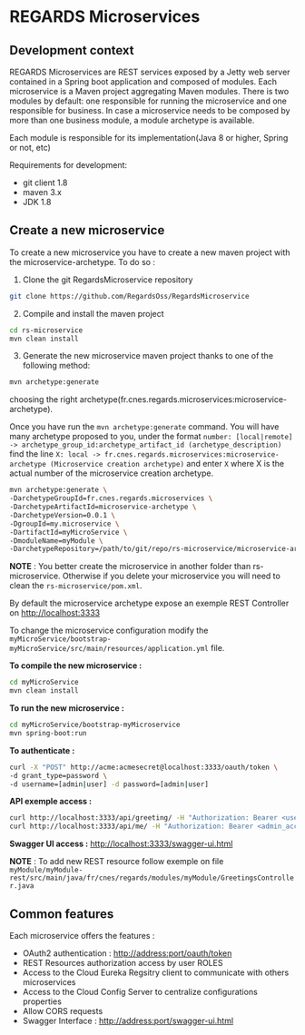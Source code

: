 # REGARDS Microservices

## Development context

REGARDS Microservices are REST services exposed by a Jetty web server contained in a Spring boot application and composed of modules. Each microservice is a Maven project aggregating Maven modules. There is two modules by default: one responsible for running the microservice and one responsible for business. In case a microservice needs to be composed by more than one business module, a module archetype is available.

Each module is responsible for its implementation(Java 8 or higher, Spring or not, etc)

Requirements for development:

- git client 1.8
- maven 3.x
- JDK 1.8

## Create a new microservice

To create a new microservice you have to create a new maven project with the microservice-archetype. To do so :

1. Clone the git RegardsMicroservice repository<br>

  ```bash
  git clone https://github.com/RegardsOss/RegardsMicroservice
  ```

2. Compile and install the maven project<br>

  ```bash
  cd rs-microservice
  mvn clean install
  ```

3. Generate the new microservice maven project thanks to one of the following method:

  ```bash
  mvn archetype:generate
  ```

  choosing the right archetype(fr.cnes.regards.microservices:microservice-archetype).

  Once you have run the `mvn archetype:generate` command. You will have many archetype proposed to you, under the format `number: [local|remote] -> archetype_group_id:archetype_artifact_id (archetype_description)` find the line `X: local -> fr.cnes.regards.microservices:microservice-archetype (Microservice creation archetype)` and enter `X` where X is the actual number of the microservice creation archetype.

  ```bash
  mvn archetype:generate \
  -DarchetypeGroupId=fr.cnes.regards.microservices \
  -DarchetypeArtifactId=microservice-archetype \
  -DarchetypeVersion=0.0.1 \
  -DgroupId=my.microservice \
  -DartifactId=myMicroService \
  -DmoduleName=myModule \
  -DarchetypeRepository=/path/to/git/repo/rs-microservice/microservice-archetype/target
  ```

**NOTE** : You better create the microservice in another folder than rs-microservice. Otherwise if you delete your microservice you will need to clean the `rs-microservice/pom.xml`.

By default the microservice archetype expose an exemple REST Controller on <http://localhost:3333>

To change the microservice configuration modify the `myMicroService/bootstrap-myMicroService/src/main/resources/application.yml` file.

**To compile the new microservice :**

```bash
cd myMicroService
mvn clean install
```

**To run the new microservice :**

```bash
cd myMicroService/bootstrap-myMicroservice
mvn spring-boot:run
```

**To authenticate :**

```bash
curl -X "POST" http://acme:acmesecret@localhost:3333/oauth/token \
-d grant_type=password \
-d username=[admin|user] -d password=[admin|user]
```

**API exemple access :**<br>

```bash
curl http://localhost:3333/api/greeting/ -H "Authorization: Bearer <user_acces_token>"
curl http://localhost:3333/api/me/ -H "Authorization: Bearer <admin_acces_token>"
```

**Swagger UI access :** <http://localhost:3333/swagger-ui.html>

**NOTE** : To add new REST resource follow exemple on file `myModule/myModule-rest/src/main/java/fr/cnes/regards/modules/myModule/GreetingsController.java`

## Common features

Each microservice offers the features :

- OAuth2 authentication : <http://address:port/oauth/token>
- REST Resources authorization access by user ROLES
- Access to the Cloud Eureka Regsitry client to communicate with others microservices
- Access to the Cloud Config Server to centralize configurations properties
- Allow CORS requests
- Swagger Interface : <http://address:port/swagger-ui.html>
